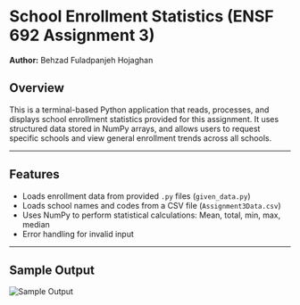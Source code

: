 # School Enrollment Statistics (ENSF 692 Assignment 3)

**Author:** Behzad Fuladpanjeh Hojaghan  

## Overview

This is a terminal-based Python application that reads, processes, and displays school enrollment statistics provided for this assignment.
It uses structured data stored in NumPy arrays, and allows users to request specific schools and view general enrollment trends across all schools.

---

## Features

- Loads enrollment data from provided `.py` files (`given_data.py`)
- Loads school names and codes from a CSV file (`Assignment3Data.csv`)
- Uses NumPy to perform statistical calculations: Mean, total, min, max, median 
- Error handling for invalid input

---

## Sample Output

![Sample Output]("Sample_output.png")             